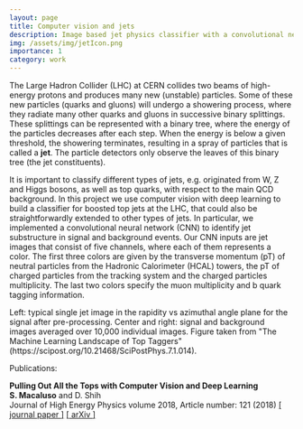 ```yaml
---
layout: page
title: Computer vision and jets
description: Image based jet physics classifier with a convolutional neural network
img: /assets/img/jetIcon.png
importance: 1
category: work
---
```


The Large Hadron Collider (LHC) at CERN collides two beams of high-energy protons and produces many new  (unstable) particles. Some of these new particles (quarks and gluons) will undergo a showering process, where they radiate many other quarks and gluons in successive binary splittings. These splittings can be represented with a binary tree, where the energy of the particles decreases after each step. When the energy is below a given threshold, the showering terminates, resulting in a spray of particles that is called a **jet**. The particle detectors only observe the leaves of this binary tree (the jet constituents).

It is important to classify different types of jets, e.g. originated from W, Z and Higgs bosons, as well as top quarks, with respect to the main QCD background. In this project we use computer vision with deep learning to build a classifier for boosted top jets at the LHC, that could also be straightforwardly extended to other types of jets. In particular, we implemented a convolutional neural network (CNN) to identify jet substructure in signal and background events. Our CNN inputs are jet images that consist of five channels, where each of them represents a color. The first three colors are given by the transverse momentum (pT) of neutral particles from the Hadronic Calorimeter (HCAL) towers, the pT of charged particles from the tracking system and the charged particles multiplicity. The last two colors specify the muon multiplicity and b quark tagging information.

<div class="row justify-content-sm-center">
        <div class="col-sm-10 mt-3 mt-md-0">
        <img class="img-fluid rounded z-depth-1" src="{{ '/assets/img/jetImage.png' | relative_url }}" alt="" title="example image"/>
    </div>
</div>
<div class="caption">
Left: typical single jet image in the rapidity vs azimuthal angle plane for the signal after pre-processing. Center and right: signal and background images averaged over 10,000 individual images. Figure taken from "The Machine Learning Landscape of Top Taggers" (https://scipost.org/10.21468/SciPostPhys.7.1.014).
</div>


Publications: 

**Pulling Out All the Tops with Computer Vision and Deep Learning**   
**S. Macaluso** and D. Shih    
Journal of High Energy Physics volume 2018, Article number: 121 (2018) [[<u> journal paper </u>]](https://link.springer.com/content/pdf/10.1007/JHEP10%282018%29121.pdf) [[<u> arXiv </u>]](https://arxiv.org/abs/1803.00107)
